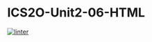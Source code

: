 # ICS2O-Unit2-06-HTML
 [![linter](https://github.com/Logan-Parker/ICS2O-Unit2-06-HTML/workflows/linter/badge.svg)](https://github.com/marketplace/actions/super-linter)   
